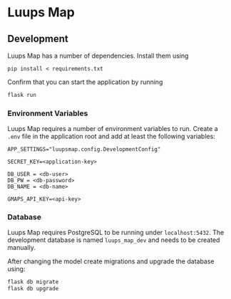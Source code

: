 # Luups Map


## Development

Luups Map has a number of dependencies. Install them using 

```
pip install < requirements.txt
```

Confirm that you can start the application by running

```bash
flask run
```

### Environment Variables

Luups Map requires a number of environment variables to run. Create a `.env` file in the application root and add at least
the following variables:

```
APP_SETTINGS="luupsmap.config.DevelopmentConfig"

SECRET_KEY=<application-key>

DB_USER = <db-user>
DB_PW = <db-password>
DB_NAME = <db-name>

GMAPS_API_KEY=<api-key>
```

### Database 

Luups Map requires PostgreSQL to be running under `localhost:5432`. The development database is named `luups_map_dev` and 
needs to be created manually. 

After changing the model create migrations and upgrade the database using:

```bash
flask db migrate
flask db upgrade
```

